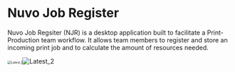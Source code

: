 # **Nuvo Job Register**

Nuvo Job Regsiter (NJR) is a desktop application built to facilitate a Print-Production team workflow. It allows team members to register and store an incoming print job and to calculate the amount of resources needed.



<img src="C:\Users\18628\Desktop\Development\Nuvo\Nuvo-Client-Logger\Media\_DEMO_\Latest_1.PNG" alt="Latest_1" style="zoom:50%;" />![Latest_2](C:\Users\18628\Desktop\Development\Nuvo\Nuvo-Client-Logger\Media\_DEMO_\Latest_2.PNG)






